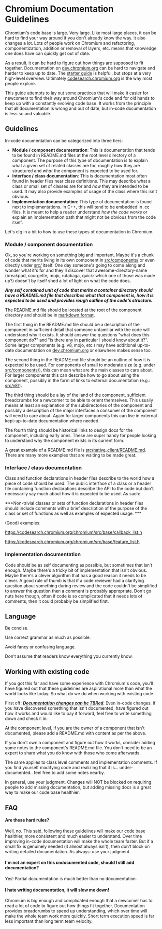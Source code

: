 # **Chromium Documentation Guidelines**

Chromium's code base is large. Very large. Like most large places, it can be hard to find your way around if you don't already know the way. It also changes a lot. Lots of people work on Chromium and refactoring, componentization, addition
or removal of layers, etc. means that knowledge one does have can quickly get out of date.

As a result, it can be hard to figure out how things are supposed to fit together. Documentation on [dev.chromium.org](http://dev.chromium.org/developers) can be hard to navigate and harder to keep up to date. The [starter guide](https://sites.google.com/a/chromium.org/dev/developers/how-tos/getting-around-the-chrome-source-code) is helpful, but stops at a very high-level overview. Ultimately [codesearch.chromium.org](http://codesearch.chromium.org) is the way most people explore.

This guide attempts to lay out some practices that will make it easier for newcomers to find their way around Chromium's code and for old hands to keep up with a constantly evolving code base. It works from the principle that all documentation is wrong and out of date, but in-code documentation is less so and valuable.

## Guidelines

In-code documentation can be categorized into three tiers:

*   **Module / component documentation**: This is documentation that tends to be found in README.md files at the root level directory of a component. The purpose of this type of documentation is to explain what a given set of related classes are for, roughly how they are structured and *what* the component is expected to be used for.
*   **Interface / class documentation**: This is documentation most often found in header files near class definitions. This may describe what a class or small set of classes are for and *how* they are intended to be used. It may also provide examples of usage of the class where this isn't obvious.
*   **Implementation documentation**: This type of documentation is found next to implementations. In C++, this will tend to be embedded in .cc files. It is meant to help a reader understand *how the code works* or explain an implementation path that might not be obvious from the code itself.

Let's dig in a bit to how to use these types of documentation in Chromium.

### Module / component documentation

Ok, so you're working on something big and important. Maybe it's a chunk of code that merits living in its own component in [src/components/](https://codesearch.chromium.org/chromium/src/components/) or even directly under [src/](https://codesearch.chromium.org/chromium/src/) itself. One day someone's going to come along and wonder what it's for and they'll discover that awesome-directory-name (breakpad, courgette, mojo, rutabaga, quick: which one of those was made up?) doesn't by itself shed a lot of light on what the code does.

***Any self contained unit of code that merits a container directory should have a README.md file that describes what that component is, how it is expected to be used and provides rough outline of the code's structure.***

The README.md file should be located at the root of the component directory and should be in [markdown format](/styleguide/markdown/markdown.md).

The first thing in the README.md file should be a description of the component in sufficient detail that someone unfamiliar with the code will understand why it exists. It should answer the questions "what does this component do?" and "is there any in particular I should know about it?". Some larger components (e.g. v8, mojo, etc.) may have additional up-to-date documentation on [dev.chromium.org](http://dev.chromium.org) or elsewhere makes sense too.

The second thing in the README.md file should be an outline of how it is expected to be used. For components of small to moderate size (e.g. under [src/components/](https://codesearch.chromium.org/chromium/src/components/)), this can mean what are the main classes to care about. For larger components this can describe how to go about using the component, possibly in the form of links to external documentation (e.g.: [src/v8/](https://codesearch.chromium.org/chromium/src/v8/README.md)).

The third thing should be a lay of the land of the component, sufficient breadcrumbs for a newcomer to be able to orient themselves. This usually means at least an explanation of the subdirectories of the component and possibly a description of the major interfaces a consumer of the component will need to care about. Again for larger components this can live in external kept-up-to-date documentation where needed.

The fourth thing should be historical links to design docs for the component, including early ones. These are super handy for people looking to understand why the component exists in its current form.

A great example of a README.md file is [src/native_client/README.md](https://codesearch.chromium.org/chromium/src/native_client/README.md). There are many more examples that are waiting to be made great.

### Interface / class documentation

Class and function declarations in header files describe to the world how a piece of code should be used. The public interface of a class or a header file containing function declarations describe the API to the code but don't necessarily say much about how it is expected to be used. As such:

***Non-trivial classes or sets of function declarations in header files should include comments with a brief description of the purpose of the class or set of functions as well as examples of expected usage.  ***

(Good) examples:

https://codesearch.chromium.org/chromium/src/base/callback_list.h

https://codesearch.chromium.org/chromium/src/base/feature_list.h

### Implementation documentation

Code should be as self documenting as possible, but sometimes that isn't enough. Maybe there's a tricky bit of implementation that isn't obvious. Maybe there's a clever algorithm that has a good reason it needs to be clever. A good rule of thumb is that if a code reviewer had a clarifying question about something during review and the code couldn't be simplified to answer the question then a comment is probably appropriate. Don't go nuts here though, often if code is so complicated that it needs lots of comments, then it could probably be simplified first.

## Language

Be concise.

Use correct grammar as much as possible.

Avoid fancy or confusing language.

Don't assume that readers know everything you currently know.

## Working with existing code

If you got this far and have some experience with Chromium's code, you'll have figured out that these guidelines are aspirational more than what the world looks like today. So what do we do when working with existing code.

First off: ***[Documentation changes can be TBRed](https://chromium.googlesource.com/chromium/src/+/main/docs/code_reviews.md#documentation-updates)***. Even in-code changes. If you have discovered something that isn't documented, have figured out how it works and would like to pay it forward, feel free to write something down and check it in.

At the component level, if you are the owner of a component that isn't documented, please add a README.md with content as per the above.

If you don't own a component and figure out how it works, consider adding some notes to the component's README.md file. You don't need to be an expert to share what you do know with those who come afterwards.

The same applies to class level comments and implementation comments. If you find yourself modifying code and realizing that it is… under-documented.. feel free to add some notes nearby.

In general, use your judgment. Changes will NOT be blocked on requiring people to add missing documentation, but adding missing docs is a great way to make our code base healthier.

## FAQ

#### Are these hard rules?

[Well, no](https://www.youtube.com/watch?v=jl0hMfqNQ-g). This said, following these guidelines will make our code base healthier, more consistent and much easier to understand. Over time improving in-code documentation will make the whole team faster. But if a small fix is genuinely needed (it almost always isn't), then don't block on writing detailed documentation. As always: use your judgment.

#### I'm not an expert on this undocumented code, should I still add documentation?

Yes! Partial documentation is much better than no documentation.

#### I hate writing documentation, it will slow me down!

Chromium is big enough and complicated enough that a newcomer has to read a lot of code to figure out how things fit together. Documentation provides breadcrumbs to speed up understanding, which over time will make the whole team work more quickly. Short term execution speed is far less important than long term team velocity.
